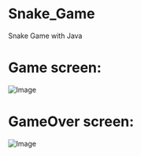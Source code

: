 # Snake_Game
Snake Game with Java
# Game screen:
![Image](https://github.com/user-attachments/assets/cf24b72e-d64a-4e23-8516-30a96f761850)
# GameOver screen:
![Image](https://github.com/user-attachments/assets/a13c3ad1-b089-49c3-a57d-6c8b44f62858)
